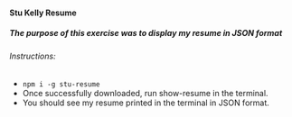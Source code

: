 #### Stu Kelly Resume

##### The purpose of this exercise was to display my resume in JSON format

###### Instructions: 
* `npm i -g stu-resume`
* Once successfully downloaded, run show-resume in the terminal.
* You should see my resume printed in the terminal in JSON format.